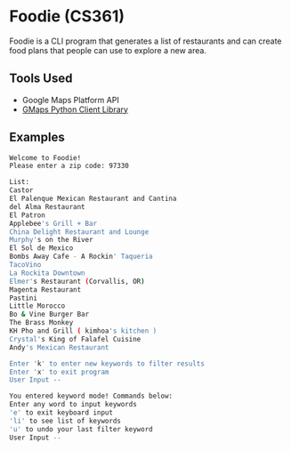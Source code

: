 # Foodie (CS361)

Foodie is a CLI program that generates a list of restaurants and can create food plans that people can use to explore a new area. 

## Tools Used
+ Google Maps Platform API
+ [GMaps Python Client Library](https://github.com/googlemaps/google-maps-services-python)

## Examples
```bash
Welcome to Foodie!
Please enter a zip code: 97330

List:
Castor
El Palenque Mexican Restaurant and Cantina
del Alma Restaurant
El Patron
Applebee's Grill + Bar
China Delight Restaurant and Lounge
Murphy's on the River
El Sol de Mexico
Bombs Away Cafe - A Rockin' Taqueria
TacoVino
La Rockita Downtown
Elmer's Restaurant (Corvallis, OR)
Magenta Restaurant
Pastini
Little Morocco
Bo & Vine Burger Bar
The Brass Monkey
KH Pho and Grill ( kimhoa's kitchen )
Crystal's King of Falafel Cuisine
Andy's Mexican Restaurant

Enter 'k' to enter new keywords to filter results
Enter 'x' to exit program
User Input --
```

```bash
You entered keyword mode! Commands below:
Enter any word to input keywords
'e' to exit keyboard input
'li' to see list of keywords
'u' to undo your last filter keyword
User Input --
```